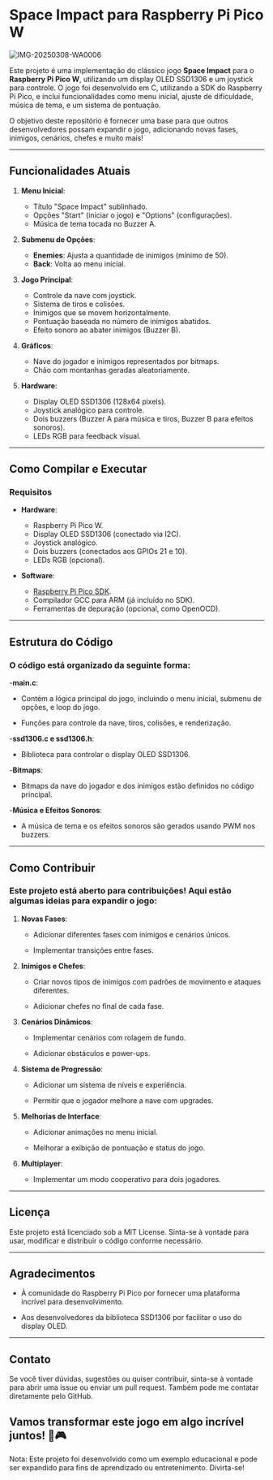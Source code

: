# Space Impact para Raspberry Pi Pico W

![IMG-20250308-WA0006](https://github.com/user-attachments/assets/a1b65f21-927b-4c58-af9e-85b267c4c60a)

Este projeto é uma implementação do clássico jogo **Space Impact** para o **Raspberry Pi Pico W**, utilizando um display OLED SSD1306 e um joystick para controle. O jogo foi desenvolvido em C, utilizando a SDK do Raspberry Pi Pico, e inclui funcionalidades como menu inicial, ajuste de dificuldade, música de tema, e um sistema de pontuação.

O objetivo deste repositório é fornecer uma base para que outros desenvolvedores possam expandir o jogo, adicionando novas fases, inimigos, cenários, chefes e muito mais!

---

## Funcionalidades Atuais

1. **Menu Inicial**:
   - Título "Space Impact" sublinhado.
   - Opções "Start" (iniciar o jogo) e "Options" (configurações).
   - Música de tema tocada no Buzzer A.

2. **Submenu de Opções**:
   - **Enemies**: Ajusta a quantidade de inimigos (mínimo de 50).
   - **Back**: Volta ao menu inicial.

3. **Jogo Principal**:
   - Controle da nave com joystick.
   - Sistema de tiros e colisões.
   - Inimigos que se movem horizontalmente.
   - Pontuação baseada no número de inimigos abatidos.
   - Efeito sonoro ao abater inimigos (Buzzer B).

4. **Gráficos**:
   - Nave do jogador e inimigos representados por bitmaps.
   - Chão com montanhas geradas aleatoriamente.

5. **Hardware**:
   - Display OLED SSD1306 (128x64 pixels).
   - Joystick analógico para controle.
   - Dois buzzers (Buzzer A para música e tiros, Buzzer B para efeitos sonoros).
   - LEDs RGB para feedback visual.

---

## Como Compilar e Executar

### Requisitos

- **Hardware**:
  - Raspberry Pi Pico W.
  - Display OLED SSD1306 (conectado via I2C).
  - Joystick analógico.
  - Dois buzzers (conectados aos GPIOs 21 e 10).
  - LEDs RGB (opcional).

- **Software**:
  - [Raspberry Pi Pico SDK](https://github.com/raspberrypi/pico-sdk).
  - Compilador GCC para ARM (já incluído no SDK).
  - Ferramentas de depuração (opcional, como OpenOCD).

---

## Estrutura do Código

### O código está organizado da seguinte forma:

-**main.c**:

   - Contém a lógica principal do jogo, incluindo o menu inicial, submenu de opções, e loop do jogo.

   - Funções para controle da nave, tiros, colisões, e renderização.

-**ssd1306.c e ssd1306.h**:

   - Biblioteca para controlar o display OLED SSD1306.

-**Bitmaps**:

   - Bitmaps da nave do jogador e dos inimigos estão definidos no código principal.

-**Música e Efeitos Sonoros**:

   - A música de tema e os efeitos sonoros são gerados usando PWM nos buzzers.

---

## Como Contribuir

### Este projeto está aberto para contribuições! Aqui estão algumas ideias para expandir o jogo:

1. **Novas Fases**:

   - Adicionar diferentes fases com inimigos e cenários únicos.

   - Implementar transições entre fases.

2. **Inimigos e Chefes**:

   - Criar novos tipos de inimigos com padrões de movimento e ataques diferentes.

   - Adicionar chefes no final de cada fase.

3. **Cenários Dinâmicos**:

   - Implementar cenários com rolagem de fundo.

   - Adicionar obstáculos e power-ups.

4. **Sistema de Progressão**:

   - Adicionar um sistema de níveis e experiência.

   - Permitir que o jogador melhore a nave com upgrades.

5. **Melhorias de Interface**:

   - Adicionar animações no menu inicial.

   - Melhorar a exibição de pontuação e status do jogo.

6. **Multiplayer**:

   - Implementar um modo cooperativo para dois jogadores.

---

## Licença
   Este projeto está licenciado sob a MIT License. Sinta-se à vontade para usar, modificar e distribuir o código conforme necessário.

---

## Agradecimentos

   - À comunidade do Raspberry Pi Pico por fornecer uma plataforma incrível para desenvolvimento.

   - Aos desenvolvedores da biblioteca SSD1306 por facilitar o uso do display OLED.

---

## Contato

   Se você tiver dúvidas, sugestões ou quiser contribuir, sinta-se à vontade para abrir uma issue ou enviar um pull request. Também pode me contatar diretamente pelo GitHub.

Vamos transformar este jogo em algo incrível juntos! 🚀🎮
-
Nota: Este projeto foi desenvolvido como um exemplo educacional e pode ser expandido para fins de aprendizado ou entretenimento. Divirta-se!
